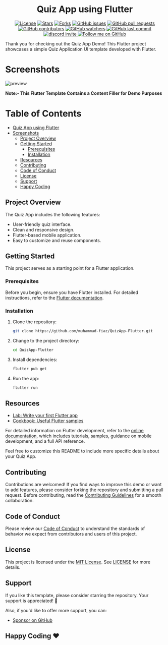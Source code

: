<div style="text-align: center;">

# Quiz App using Flutter

[![License](https://img.shields.io/github/license/muhammad-fiaz/QuizApp-Flutter)](https://github.com/muhammad-fiaz/QuizApp-Flutter/blob/main/LICENSE)
[![Stars](https://img.shields.io/github/stars/muhammad-fiaz/QuizApp-Flutter)](https://github.com/muhammad-fiaz/QuizApp-Flutter/stargazers)
[![Forks](https://img.shields.io/github/forks/muhammad-fiaz/QuizApp-Flutter)](https://github.com/muhammad-fiaz/QuizApp-Flutter/network/members)
[![GitHub issues](https://img.shields.io/github/issues/muhammad-fiaz/QuizApp-Flutter)](https://github.com/muhammad-fiaz/QuizApp-Flutter/issues)
[![GitHub pull requests](https://img.shields.io/github/issues-pr/muhammad-fiaz/QuizApp-Flutter)](https://github.com/muhammad-fiaz/QuizApp-Flutter/pulls)
[![GitHub contributors](https://img.shields.io/github/contributors/muhammad-fiaz/QuizApp-Flutter)](https://github.com/muhammad-fiaz/QuizApp-Flutter/graphs/contributors)
[![GitHub watchers](https://img.shields.io/github/watchers/muhammad-fiaz/QuizApp-Flutter)](https://github.com/muhammad-fiaz/QuizApp-Flutter/watchers)
[![GitHub last commit](https://img.shields.io/github/last-commit/muhammad-fiaz/QuizApp-Flutter)](https://github.com/muhammad-fiaz/GpayApp-Flutter/commits/main)
<a href="https://discord.gg/uRkZ5cHf" target="_blank">
  <img
    src="https://dcbadge.limes.pink/api/server/https://discord.gg/uRkZ5cHf?style=shield"
    alt="discord invite"
  />
</a>
[![Follow me on GitHub](https://img.shields.io/github/followers/muhammad-fiaz?label=Follow&style=social)](https://github.com/muhammad-fiaz)


</div>

Thank you for checking out the Quiz App Demo! This Flutter project showcases a simple Quiz Application UI template developed with Flutter.

# Screenshots
![preview](https://github.com/muhammad-fiaz/QuizApp-Flutter/assets/75434191/38ff1a17-c3e4-4c5b-974e-a946672194a6)

**Note:- This Flutter Template Contains a Content Filler for Demo Purposes**

# Table of Contents

- [Quiz App using Flutter](#quiz-app-using-flutter)
- [Screenshots](#screenshots)
   - [Project Overview](#project-overview)
   - [Getting Started](#getting-started)
      - [Prerequisites](#prerequisites)
      - [Installation](#installation)
   - [Resources](#resources)
   - [Contributing](#contributing)
   - [Code of Conduct](#code-of-conduct)
   - [License](#license)
   - [Support](#support)
   - [Happy Coding](#happy-coding-%EF%B8%8F)

## Project Overview

The Quiz App includes the following features:
- User-friendly quiz interface.
- Clean and responsive design.
- Flutter-based mobile application.
- Easy to customize and reuse components.

## Getting Started

This project serves as a starting point for a Flutter application.

### Prerequisites

Before you begin, ensure you have Flutter installed. For detailed instructions, refer to the [Flutter documentation](https://docs.flutter.dev/get-started/install).

### Installation

1. Clone the repository:

    ```bash
    git clone https://github.com/muhammad-fiaz/QuizApp-Flutter.git
    ```

2. Change to the project directory:

    ```bash
    cd QuizApp-Flutter
    ```

3. Install dependencies:

    ```bash
    flutter pub get
    ```

4. Run the app:

    ```bash
    flutter run
    ```

## Resources

- [Lab: Write your first Flutter app](https://docs.flutter.dev/get-started/codelab)
- [Cookbook: Useful Flutter samples](https://docs.flutter.dev/cookbook)

For detailed information on Flutter development, refer to the [online documentation](https://docs.flutter.dev/), which includes tutorials, samples, guidance on mobile development, and a full API reference.

Feel free to customize this README to include more specific details about your Quiz App.


## Contributing
Contributions are welcomed! If you find ways to improve this demo or want to add features, please consider forking the repository and submitting a pull request. Before contributing, read the [Contributing Guidelines](CONTRIBUTING.md) for a smooth collaboration.

## Code of Conduct

Please review our [Code of Conduct](CODE_OF_CONDUCT.md) to understand the standards of behavior we expect from contributors and users of this project.

## License

This project is licensed under the [MIT License](./LICENSE). See [LICENSE](./LICENSE) for more details.

## Support

If you like this template, please consider starring the repository. Your support is appreciated! 💙

Also, if you'd like to offer more support, you can:

- [Sponsor on GitHub](https://github.com/sponsors/muhammad-fiaz)




## Happy Coding ❤️
